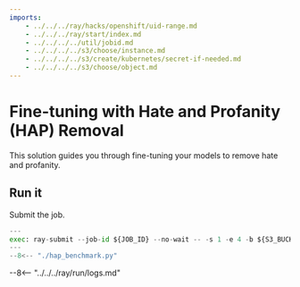 ```yaml
---
imports:
    - ../../../ray/hacks/openshift/uid-range.md
    - ../../../ray/start/index.md
    - ../../../../util/jobid.md
    - ../../../../s3/choose/instance.md
    - ../../../../s3/create/kubernetes/secret-if-needed.md
    - ../../../../s3/choose/object.md
---
```


# Fine-tuning with Hate and Profanity (HAP) Removal 

This solution guides you through fine-tuning your models to remove
hate and profanity.

## Run it

Submit the job.

```python
---
exec: ray-submit --job-id ${JOB_ID} --no-wait -- -s 1 -e 4 -b ${S3_BUCKET} -d ${S3_OBJECT} -v
---
--8<-- "./hap_benchmark.py"
```

--8<-- "../../../ray/run/logs.md"

